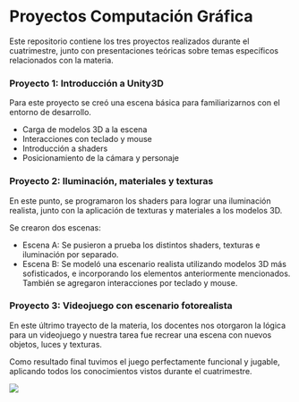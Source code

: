 # Proyectos Computación Gráfica

Este repositorio contiene los tres proyectos realizados durante el cuatrimestre, junto con presentaciones teóricas sobre temas específicos relacionados con la materia.

### Proyecto 1: Introducción a Unity3D

Para este proyecto se creó una escena básica para familiarizarnos con el entorno de desarrollo.
* Carga de modelos 3D a la escena
* Interacciones con teclado y mouse
* Introducción a shaders
* Posicionamiento de la cámara y personaje

### Proyecto 2: Iluminación, materiales y texturas

En este punto, se programaron los shaders para lograr una iluminación realista, junto con la aplicación de texturas y materiales a los modelos 3D.  

Se crearon dos escenas: 
* Escena A: Se pusieron a prueba los distintos shaders, texturas e iluminación por separado.
* Escena B: Se modeló una escenario realista utilizando modelos 3D más sofisticados, e incorporando los elementos anteriormente mencionados. También se agregaron interacciones por teclado y mouse.

### Proyecto 3: Videojuego con escenario fotorealista

En este últrimo trayecto de la materia, los docentes nos otorgaron la lógica para un videojuego y nuestra tarea fue recrear una escena con nuevos objetos, luces y texturas.  

Como resultado final tuvimos el juego perfectamente funcional y jugable, aplicando todos los conocimientos vistos durante el cuatrimestre.

[![](https://markdown-videos.deta.dev/youtube/mmryUOzPImQ)](https://youtu.be/mmryUOzPImQ)
